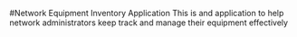 #Network Equipment Inventory Application
This is and application to help network administrators keep track and manage their equipment effectively